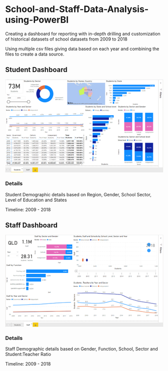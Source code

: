 # School-and-Staff-Data-Analysis-using-PowerBI
Creating a dashboard for reporting with in-depth drilling and customization of historical datasets of school datasets from 2009 to 2018

Using multiple csv files giving data based on each year and combining the files to create a data source.


## Student Dashboard

![](images/students-dashboard.png)

### Details

Student Demographic details based on Region, Gender, School Sector, Level of Education and States

Timeline: 2009 - 2018

## Staff Dashboard

![](images/staff-dashboard.png)

### Details

Staff Demographic details based on Gender, Function, School, Sector and Student:Teacher Ratio

Timeline: 2009 - 2018
